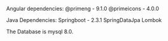 Angular dependencies:
@primeng - 9.1.0
@primeicons - 4.0.0

Java Dependencies:
Springboot - 2.3.1
SpringDataJpa
Lombok

The Database is mysql 8.0.


